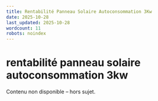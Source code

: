 ```yaml
---
title: Rentabilité Panneau Solaire Autoconsommation 3Kw
date: 2025-10-28
last_updated: 2025-10-28
wordcount: 11
robots: noindex
---
```


# rentabilité panneau solaire autoconsommation 3kw

Contenu non disponible – hors sujet.